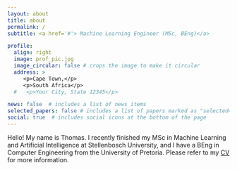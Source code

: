 ```yaml
---
layout: about
title: about
permalink: /
subtitle: <a href='#'> Machine Learning Engineer (MSc, BEng)</a>

profile:
  align: right
  image: prof_pic.jpg
  image_circular: false # crops the image to make it circular
  address: >
     <p>Cape Town,</p>
     <p>South Africa</p>
  #   <p>Your City, State 12345</p>

news: false  # includes a list of news items
selected_papers: false # includes a list of papers marked as "selected={true}"
social: true  # includes social icons at the bottom of the page
---
```


<!-- Write your biography here. Tell the world about yourself. Link to your favorite [subreddit](http://reddit.com). You can put a picture in, too. The code is already in, just name your picture `prof_pic.jpg` and put it in the `img/` folder.

Put your address / P.O. box / other info right below your picture. You can also disable any these elements by editing `profile` property of the YAML header of your `_pages/about.md`. Edit `_bibliography/papers.bib` and Jekyll will render your [publications page](/al-folio/publications/) automatically.

Link to your social media connections, too. This theme is set up to use [Font Awesome icons](http://fortawesome.github.io/Font-Awesome/) and [Academicons](https://jpswalsh.github.io/academicons/), like the ones below. Add your Facebook, Twitter, LinkedIn, Google Scholar, or just disable all of them. -->

Hello! My name is Thomas. I recently finished my MSc in Machine Learning and Artificial Intelligence at Stellenbosch University, and I have a BEng in Computer Engineering from the University of Pretoria. Please refer to my [CV](/cv/) for more information.

<!-- For my Master's thesis I looked at variational state space models for vision-based robot control. I wrote a short blog post about this [here](/blog/2022/masters/).

I have a keen interest in history and literature. I love visiting museums. -->